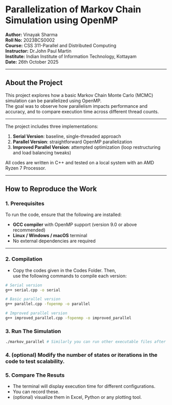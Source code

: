 # Parallelization of Markov Chain Simulation using OpenMP

**Author:** Vinayak Sharma  
**Roll No:** 2023BCS0002  
**Course:** CSS 311-Parallel and Distributed Computing  
**Instructor:** Dr.John Paul Martin  
**Institute:** Indian Institute of Information Technology, Kottayam  
**Date:** 26th October 2025

---

## About the Project
This project explores how a basic Markov Chain Monte Carlo (MCMC) simulation can be parallelized using OpenMP.  
The goal was to observe how parallelism impacts performance and accuracy, and to compare execution time across different thread counts.

---

The project includes three implementations:
1. **Serial Version**: baseline, single-threaded approach  
2. **Parallel Version**: straightforward OpenMP parallelization  
3. **Improved Parallel Version**: attempted optimization (loop restructuring and load balancing tweaks)

All codes are written in C++ and tested on a local system with an AMD Ryzen 7 Processor.

---

## How to Reproduce the Work

### **1. Prerequisites**
To run the code, ensure that the following are installed:

- **GCC compiler** with OpenMP support (version 9.0 or above recommended)  
- **Linux / Windows / macOS** terminal  
- No external dependencies are required

---

### **2. Compilation**

- Copy the codes given in the Codes Folder. Then,  
use the following commands to compile each version:

```bash
# Serial version
g++ serial.cpp -o serial

# Basic parallel version
g++ parallel.cpp -fopenmp -o parallel

# Improved parallel version
g++ improved_parallel.cpp -fopenmp -o improved_parallel
```
### **3. Run The Simulation**

```bash
./markov_parallel # Similarly you can run other executable files after compiling
```

### **4. (optional) Modify the number of states or iterations in the code to test scalability.**

### **5. Compare The Resuts**  
- The terminal will display execution time for different configurations.
- You can record these.
- (optional) visualize them in Excel, Python or any plotting tool.
